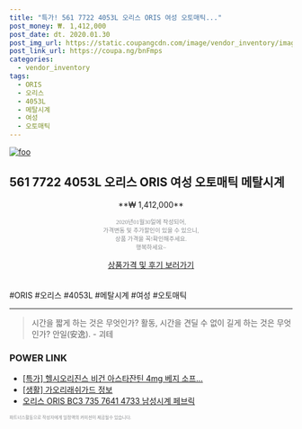 ```yaml
--- 
title: "특가! 561 7722 4053L 오리스 ORIS 여성 오토매틱..." 
post_money: ₩. 1,412,000 
post_date: dt. 2020.01.30 
post_img_url: https://static.coupangcdn.com/image/vendor_inventory/images/2017/02/14/0/3/5fb3fa3a-143b-49fc-b861-5f5853904b36.jpg 
post_link_url: https://coupa.ng/bnFmps 
categories: 
  - vendor_inventory 
tags: 
  - ORIS 
  - 오리스 
  - 4053L 
  - 메탈시계 
  - 여성 
  - 오토매틱 
--- 
```

[![foo](https://static.coupangcdn.com/image/vendor_inventory/images/2017/02/14/0/3/5fb3fa3a-143b-49fc-b861-5f5853904b36.jpg)](https://coupa.ng/bnFmps) 

## 561 7722 4053L 오리스 ORIS 여성 오토매틱 메탈시계 
<p style="text-align: center;">**₩ 1,412,000**</p> 
<p style="text-align: center;"><span style="color: #898c8f; font-family: Georgia,Times,serif; font-size: 0.75em;">2020년01월30일에 작성되어, <br>가격변동 및 추가할인이 있을 수 있으니,<br> 상품 가격을 꼭!확인해주세요.<br>행복하세요~</span> 
</p>	 
<div markdown="0" style="text-align: center;"><a href="https://coupa.ng/bnFmps" class="btn btn--success">상품가격 및 후기 보러가기</a></div> 
<br><br> 
  #ORIS #오리스 #4053L #메탈시계 #여성 #오토매틱 
<hr> 

> 시간을 짧게 하는 것은 무엇인가? 활동, 시간을 견딜 수 없이 길게 하는 것은 무엇인가? 안일(安逸). - 괴테 


### POWER LINK

* <a href="https://blog.naver.com/santokki14/221788382258" target="_blank">[특가] 헬시오리진스 비건 아스타잔틴 4mg 베지 소프...</a>
* <a href="https://blog.naver.com/santokki14/221770749528" target="_blank"> [생활] 가오리래쉬가드 정보 </a>
* <a href="https://blog.naver.com/fasyy4321/221789793378" target="_blank">오리스 ORIS BC3 735 7641 4733 남성시계 페브릭</a>

<span style="color: #898c8f; font-family: Georgia,Times,serif; font-size: 0.55em;">파트너스활동으로 작성자에게 일정액의 커미션이 제공될수 있습니다.</span> 
